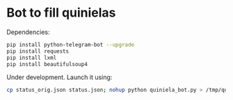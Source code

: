# Bot to fill quinielas

Dependencies:
```bash
pip install python-telegram-bot --upgrade
pip install requests
pip install lxml
pip install beautifulsoup4
```

Under development. Launch it using:
```bash
cp status_orig.json status.json; nohup python quiniela_bot.py > /tmp/quiniela.log 2>&1 &
```
